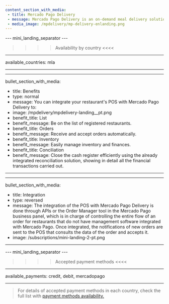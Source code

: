 ```yaml
---
content_section_with_media: 
 - title: Mercado Pago Delivery
 - message: Mercado Pago Delivery is an on-demand meal delivery solution where the customer accesses a list of registered restaurants, selects their order, and pays directly from the Mercado Pago application.
 - media_image: /mpdelivery/mp-delivery-enlanding.png
---
```


--- mini_landing_separator ---
>>>>Availability by country <<<<
---
available_countries: mla

---

---
bullet_section_with_media: 
 - title: Benefits
 - type: normal
 - message: You can integrate your restaurant's POS with Mercado Pago Delivery to:
 - image: /mpdelivery/mpdelivery-landing__pt.png
 - benefit_title: List
 - benefit_message: Be on the list of registered restaurants.
 - benefit_title: Orders
 - benefit_message: Receive and accept orders automatically.
 - benefit_title: Inventory
 - benefit_message: Easily manage inventory and finances.
 - benefit_title: Conciliation
 - benefit_message: Close the cash register efficiently using the already integrated reconciliation solution, showing in detail all the financial transactions carried out.
---

---
bullet_section_with_media: 
 - title: Integration
 - type: reversed
 - message: The integration of the POS with Mercado Pago Delivery is done through APIs or the Order Manager tool in the Mercado Pago business panel, which is in charge of controlling the entire flow of an order for restaurants that do not have management software integrated with Mercado Pago. Once integrated, the notifications of new orders are sent to the POS that consults the data of the order and accepts it.
 - image: /subscriptions/mini-landing-2-pt.png
---

--- mini_landing_separator ---
>>>> Accepted payment methods <<<<
---
available_payments: credit, debit, mercadopago

---
> For details of accepted payment methods in each country, check the full list with [payment methods availability.](/developers/en/docs/sales-processing/payment-methods)